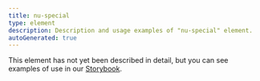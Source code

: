 ```yaml
---
title: nu-special
type: element
description: Description and usage examples of "nu-special" element.
autoGenerated: true
---
```


This element has not yet been described in detail, but you can see examples of use in our [Storybook](/storybook).